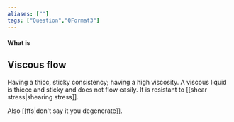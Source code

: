 ```yaml
---
aliases: [""]
tags: ["Question","QFormat3"]
---
```


#### What is
## Viscous flow
Having a thicc, sticky consistency; having a high viscosity.
A viscous liquid is thiccc and sticky and does not flow easily. It is resistant to [[shear stress|shearing stress]]. 

Also [[ffs|don't say it you degenerate]].